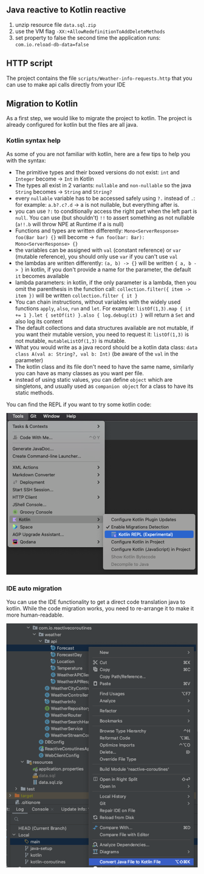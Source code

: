 ## Java reactive to Kotlin reactive

1. unzip resource file `data.sql.zip`
2. use the VM flag `-XX:+AllowRedefinitionToAddDeleteMethods`
3. set property to false the second time the application runs: `com.io.reload-db-data=false`

## HTTP script
The project contains the file `scripts/Weather-info-requests.http` that you can use to make api calls directly from your IDE

## Migration to Kotlin
As a first step, we would like to migrate the project to kotlin. The project is already configured for kotlin but the files are all java.

### Kotlin syntax help
As some of you are not familiar with kotlin, here are a few tips to help you with the syntax:

- The primitive types and their boxed versions do not exist: `int` and `Integer` become -> `Int` in Kotlin
- The types all exist in 2 variants: `nullable` and `non-nullable` so the java `String` becomes -> `String` and `String?`
- every `nullable` variable has to be accessed safely using `?.` instead of `.`: for example: `a.b?.c?.d` -> a is not nullable, but everything after is.
- you can use `?:` to conditionally access the right part when the left part is `null`. You can use (but shouldn't) `!!` to assert something as not nullable (`a!!.b` will throw NPE at Runtime if a is null)
- Functions and types are written differently: `Mono<ServerResponse> foo(Bar bar) {}` will become -> `fun foo(bar: Bar): Mono<ServerResponse> {}`
- the variables can be assigned with `val` (constant reference) or `var` (mutable reference), you should only use `var` if you can't use `val`
- the lambdas are written differently: `(a, b) -> {}` will be written `{ a, b -> }` in kotlin, if you don't provide a name for the parameter, the default `it` becomes available
- lambda parameters: in kotlin, if the only parameter is a lambda, then you omit the parenthesis in the function call: `collection.filter({ item -> item })` will be written `collection.filter { it }`
- You can chain instructions, without variables with the widely used functions `apply`, `also`, `run` and `let`. For example: `listOf(1,3).map { it += 1 }.let { setOf(it) }.also { log.debug(it) }` will return a `Set` and also log its content
- The default collections and data structures available are not mutable, if you want their mutable version, you need to request it: `listOf(1,3)` is not mutable, `mutableListOf(1,3)` is mutable.
- What you would write as a java record should be a kotlin data class: `data class A(val a: String?, val b: Int)` (be aware of the `val` in the parameter)
- The kotlin class and its file don't need to have the same name, similarly you can have as many classes as you want per file.
- instead of using static values, you can define `object` which are singletons, and usually used as `companion object` for a class to have its static methods.

You can find the REPL if you want to try some kotlin code:

![kotlin_REPL.png](kotlin_REPL.png)

### IDE auto migration
You can use the IDE functionality to get a direct code translation java to kotlin.
While the code migration works, you need to re-arrange it to make it more human-readable.

![migrate_file_kotlin.png](migrate_file_kotlin.png)
